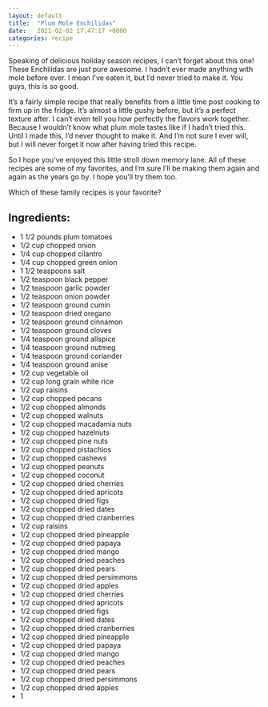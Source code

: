 ```yaml
---
layout: default
title:  "Plum Mole Enchilidas"
date:   2021-02-02 17:47:17 +0000
categories: recipe
---
```

Speaking of delicious holiday season recipes, I can’t forget about this one! These Enchilidas are just pure awesome. I hadn’t ever made anything with mole before ever. I mean I’ve eaten it, but I’d never tried to make it. You guys, this is so good.

It’s a fairly simple recipe that really benefits from a little time post cooking to firm up in the fridge. It’s almost a little gushy before, but it’s a perfect texture after. I can’t even tell you how perfectly the flavors work together. Because I wouldn’t know what plum mole tastes like if I hadn’t tried this. Until I made this, I’d never thought to make it. And I’m not sure I ever will, but I will never forget it now after having tried this recipe.

So I hope you’ve enjoyed this little stroll down memory lane. All of these recipes are some of my favorites, and I’m sure I’ll be making them again and again as the years go by. I hope you’ll try them too.

Which of these family recipes is your favorite?
## Ingredients:

- 1 1/2 pounds plum tomatoes
- 1/2 cup chopped onion
- 1/4 cup chopped cilantro
- 1/4 cup chopped green onion
- 1 1/2 teaspoons salt
- 1/2 teaspoon black pepper
- 1/2 teaspoon garlic powder
- 1/2 teaspoon onion powder
- 1/2 teaspoon ground cumin
- 1/2 teaspoon dried oregano
- 1/2 teaspoon ground cinnamon
- 1/2 teaspoon ground cloves
- 1/4 teaspoon ground allspice
- 1/4 teaspoon ground nutmeg
- 1/4 teaspoon ground coriander
- 1/4 teaspoon ground anise
- 1/2 cup vegetable oil
- 1/2 cup long grain white rice
- 1/2 cup raisins
- 1/2 cup chopped pecans
- 1/2 cup chopped almonds
- 1/2 cup chopped walnuts
- 1/2 cup chopped macadamia nuts
- 1/2 cup chopped hazelnuts
- 1/2 cup chopped pine nuts
- 1/2 cup chopped pistachios
- 1/2 cup chopped cashews
- 1/2 cup chopped peanuts
- 1/2 cup chopped coconut
- 1/2 cup chopped dried cherries
- 1/2 cup chopped dried apricots
- 1/2 cup chopped dried figs
- 1/2 cup chopped dried dates
- 1/2 cup chopped dried cranberries
- 1/2 cup raisins
- 1/2 cup chopped dried pineapple
- 1/2 cup chopped dried papaya
- 1/2 cup chopped dried mango
- 1/2 cup chopped dried peaches
- 1/2 cup chopped dried pears
- 1/2 cup chopped dried persimmons
- 1/2 cup chopped dried apples
- 1/2 cup chopped dried cherries
- 1/2 cup chopped dried apricots
- 1/2 cup chopped dried figs
- 1/2 cup chopped dried dates
- 1/2 cup chopped dried cranberries
- 1/2 cup chopped dried pineapple
- 1/2 cup chopped dried papaya
- 1/2 cup chopped dried mango
- 1/2 cup chopped dried peaches
- 1/2 cup chopped dried pears
- 1/2 cup chopped dried persimmons
- 1/2 cup chopped dried apples
- 1